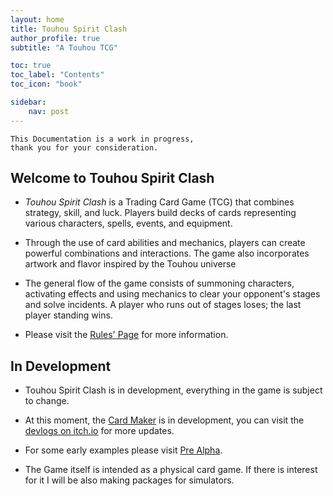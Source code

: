 ```yaml
---
layout: home
title: Touhou Spirit Clash
author_profile: true
subtitle: "A Touhou TCG"

toc: true
toc_label: "Contents"
toc_icon: "book"

sidebar:
    nav: post
---
```

<script src="https://kit.fontawesome.com/a1fb323f80.js" crossorigin="anonymous"></script>
<style> 
td img { background-color: #252525; height:32px} 
i.fa-circle-check { color: green; } 
i.fa-circle-xmark { color: red; } 
</style>
```
This Documentation is a work in progress, 
thank you for your consideration.
```
## Welcome to Touhou Spirit Clash
- *Touhou Spirit Clash* is a Trading Card Game (TCG) that combines strategy, skill, and luck. Players build decks of cards representing various characters, spells, events, and equipment.

- Through the use of card abilities and mechanics, players can create powerful combinations and interactions. The game also incorporates artwork and flavor inspired by the Touhou universe

- The general flow of the game consists of summoning characters, activating effects and using mechanics to clear your opponent's stages and solve incidents. A player who runs out of stages loses; the last player standing wins.

- Please visit the [Rules' Page](/rules.md) for more information.

## In Development

- Touhou Spirit Clash is in development, everything in the game is subject to change.

- At this moment, the [Card Maker](https://immac.itch.io/touhou-tcg-maker) is in development, you can visit the [devlogs on itch.io](https://immac.itch.io/touhou-tcg-maker) for more updates.

- For some early examples please visit [Pre Alpha](/pre-alpha-cards.md).

- The Game itself is intended as a physical card game. If there is interest for it I will be also making packages for simulators. 


